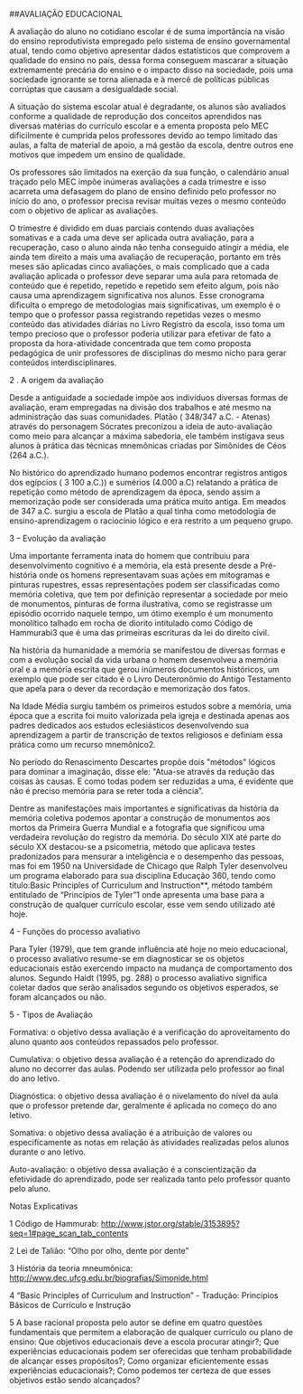 ##AVALIAÇÃO EDUCACIONAL

A avaliação do aluno no cotidiano escolar é de suma importância na visão do ensino reprodutivista empregado pelo sistema de ensino governamental atual, tendo como objetivo apresentar dados estatísticos que comprovem a qualidade do ensino no país, dessa forma conseguem mascarar a situação extremamente precária do ensino e o impacto disso na sociedade, pois uma sociedade ignorante se torna alienada e à mercê de políticas públicas corrúptas que causam a desigualdade social.

A situação do sistema escolar atual é degradante, os alunos são avaliados conforme a qualidade de reprodução dos conceitos aprendidos nas diversas matérias do currículo escolar e a ementa proposta pelo MEC dificilmente é cumprida pelos professores devido ao tempo limitado das aulas, a falta de material de apoio, a má gestão da escola, dentre outros ene motivos que impedem um ensino de qualidade.

Os professores são limitados na exerção da sua função, o calendário anual traçado pelo MEC impõe inúmeras avaliações a cada trimestre e isso acarreta uma defasagem do plano de ensino definido pelo professor no início do ano, o professor precisa revisar muitas vezes o mesmo conteúdo com o objetivo de aplicar as avaliações. 

O trimestre é dividido em duas parciais contendo duas avaliações somativas e a cada uma deve ser aplicada outra avaliação, para a recuperação, caso o aluno ainda não tenha conseguido atingir a média, ele ainda tem direito a mais uma avaliação de recuperação, portanto em três meses são aplicadas cinco avaliações, o mais complicado que a cada avaliação aplicada o professor deve separar uma aula para retomada de conteúdo que é repetido, repetido e repetido sem efeito algum, pois não causa uma aprendizagem significativa nos alunos. Esse cronograma dificulta o emprego de metodologias mais significativas, um exemplo é o tempo que o professor passa registrando repetidas vezes o mesmo conteúdo das atividades diárias no Livro Registro da escola, isso toma um tempo precioso que o professor poderia utilizar para efetivar de fato a proposta da hora-atividade concentrada que tem como proposta pedagógica de unir professores de disciplinas do mesmo nicho para gerar conteúdos interdisciplinares. 

2 . A origem da avaliação

Desde a antiguidade a sociedade impõe aos indivíduos diversas formas de avaliação, eram empregadas na divisão dos trabalhos e até mesmo na administração das suas comunidades. Platão ( 348/347 a.C. - Atenas) através do personagem Sócrates preconizou a ideia de auto-avaliação como meio para alcançar a máxima sabedoria, ele também instigava seus alunos à prática das técnicas mnemônicas criadas por Simônides de Céos (264 a.C.).

No histórico do aprendizado humano podemos encontrar registros antigos dos egípcios ( 3 100 a.C.)) e sumérios (4.000 a.C) relatando a prática de repetição como método de aprendizagem da época, sendo assim a memorização pode ser considerada uma prática muito antiga. Em meados de 347 a.C. surgiu a escola de Platão a qual tinha como metodologia de ensino-aprendizagem o raciocínio lógico e era restrito a um pequeno grupo. 



		
3 – Evolução da avaliação

Uma importante ferramenta inata do homem que contribuiu para desenvolvimento cognitivo é a memória, ela está presente desde a Pré-história onde os homens representavam suas ações em mitogramas e pinturas rupestres, essas representações podem ser classificadas como memória coletiva, que tem por definição representar a sociedade por meio de monumentos, pinturas de forma ilustrativa, como se registrasse um episódio ocorrido naquele tempo, um ótimo exemplo é um monumento monolítico talhado em rocha de diorito intitulado como Código de Hammurabi3 que é uma das primeiras escrituras da lei do direito civil.  

Na história da humanidade a memória se manifestou de diversas formas e com a evolução social da vida urbana o homem desenvolveu a memória oral e a memória escrita que gerou inúmeros documentos históricos, um exemplo que pode ser citado é o Livro Deuteronômio do Antigo Testamento que apela para o dever da recordação e memorização dos fatos.

Na Idade Média surgiu também os primeiros estudos sobre a memória, uma época que a escrita foi muito valorizada pela igreja e destinada apenas aos padres dedicados aos estudos eclesiásticos desenvolvendo sua aprendizagem a partir de transcrição de textos religiosos e definiam essa prática como um recurso mnemônico2. 

No período do Renascimento Descartes propõe dois "métodos" lógicos para dominar a imaginação, disse ele: "Atua-se através da redução das coisas às causas. E como todas podem ser reduzidas a uma, é evidente que não é preciso memória para se reter toda a ciência”.

Dentre as manifestações mais importantes e significativas da história da memória coletiva podemos apontar a construção de monumentos aos mortos da Primeira Guerra Mundial e a fotografia que significou uma verdadeira revolução do registro da memória. Do século XIX até parte do século XX destacou-se a psicometria, método que aplicava testes pradonizados para mensurar a inteligência e o desempenho das pessoas, mas foi em 1950 na Universidade de Chicago que  Ralph Tyler desenvolveu um programa elaborado para sua disciplina Educação 360, tendo como título:Basic Principles of Curriculum and Instruction**, método também entitulado de “Princípios de Tyler”1 onde apresenta uma base para a construção de qualquer currículo escolar, esse vem sendo utilizado até hoje. 

4 - Funções do processo avaliativo


Para Tyler (1979), que tem grande influência até hoje no meio educacional, o processo avaliativo resume-se em diagnosticar se os objetos educacionais estão exercendo impacto na mudança de comportamento dos alunos. 
Segundo Haidt (1995, pg. 288) o processo avaliativo significa coletar dados que serão analisados segundo os objetivos esperados, se foram alcançados ou não. 


5 - Tipos de Avaliação


Formativa: o objetivo dessa avaliação é a verificação do aproveitamento do aluno quanto aos conteúdos repassados pelo professor. 

Cumulativa: o objetivo dessa avaliação é a retenção do aprendizado do aluno no decorrer das aulas. Podendo ser utilizada pelo professor ao final do ano letivo.

Diagnóstica: o objetivo dessa avaliação é o nivelamento do nível da aula que o professor pretende dar, geralmente é aplicada no começo do ano letivo. 

Somativa: o objetivo dessa avaliação é a atribuição de valores ou especificamente as notas em relação às atividades realizadas pelos alunos durante o ano letivo.

Auto-avaliação: o objetivo dessa avaliação é a conscientização da efetividade do aprendizado, pode ser realizada tanto pelo professor quanto pelo aluno. 


Notas Explicativas


1 Código de Hammurab: http://www.jstor.org/stable/3153895?seq=1#page_scan_tab_contents

2 Lei de Talião: “Olho por olho, dente por dente”

3  História da teoria mneumônica:  http://www.dec.ufcg.edu.br/biografias/Simonide.html

4 “Basic Principles of Curriculum and Instruction” - Tradução: Princípios Básicos de Currículo e Instrução

5 A base racional proposta pelo autor se define em quatro questões fundamentais que  permitem a elaboração de qualquer currículo ou plano de ensino: 
Que objetivos educacionais deve a escola procurar atingir?;
Que experiências educacionais podem ser oferecidas que tenham probabilidade de alcançar esses propósitos?; 
Como organizar eficientemente essas experiências educacionais?; 
Como podemos ter certeza de que esses objetivos estão sendo alcançados?
